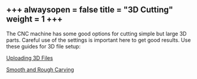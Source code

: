 +++
alwaysopen = false
title = "3D Cutting"
weight = 1
+++
---
The CNC machine has some good options for cutting simple but large 3D parts. Careful use of the settings is important here to get good results. Use these guides for 3D file setup:

[Uploading 3D Files](https://cid.friendscentral.org/cnc/3d-cutting/uploading/index.html)

[Smooth and Rough Carving](https://cid.friendscentral.org/cnc/3d-cutting/smoothrough/index.html)
